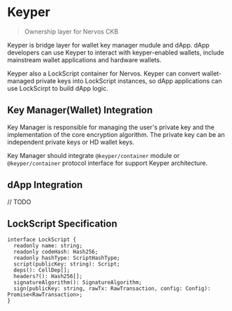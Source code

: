 Keyper
======

> Ownership layer for Nervos CKB

Keyper is bridge layer for wallet key manager mudule and dApp. dApp developers can use Keyper to interact with keyper-enabled wallets, include mainstream wallet applications and hardware wallets.

Keyper also a LockScript container for Nervos. Keyper can convert wallet-managed private keys into LockScript instances, so dApp applications can use LockScirpt to build dApp logic.

## Key Manager(Wallet) Integration

Key Manager is responsible for managing the user's private key and the implementation of the core encryption algorithm. The private key can be an independent private keys or HD wallet keys.

Key Manager should integrate `@keyper/container` module or `@keyper/container` protocol interface for support Keyper architecture.

## dApp Integration

// TODO

## LockScript Specification

```
interface LockScript {
  readonly name: string;
  readonly codeHash: Hash256;
  readonly hashType: ScriptHashType;
  script(publicKey: string): Script;
  deps(): CellDep[];
  headers?(): Hash256[];
  signatureAlgorithm(): SignatureAlgorithm;
  sign(publicKey: string, rawTx: RawTransaction, config: Config): Promise<RawTransaction>;
}
```